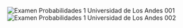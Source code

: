 ![Examen Probabilidades 1 Universidad de Los Andes 001](https://user-images.githubusercontent.com/36342673/130372247-ddffad8c-0d12-4ea1-b10e-e97137f8495d.jpg)
![Examen Probabilidades 1 Universidad de Los Andes 002](https://user-images.githubusercontent.com/36342673/130372250-e8ee13c6-2177-4676-a380-4beb6894c463.jpg)

